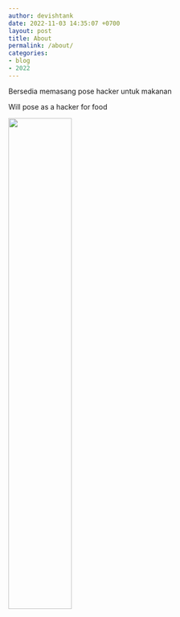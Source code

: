 ```yaml
---
author: devishtank
date: 2022-11-03 14:35:07 +0700
layout: post
title: About
permalink: /about/
categories:
- blog
- 2022
---
```


Bersedia memasang pose hacker untuk makanan

Will pose as a hacker for food

<img src="https://artikelhacker.github.io/assets/img/QRIS.jpeg" width="50%">


